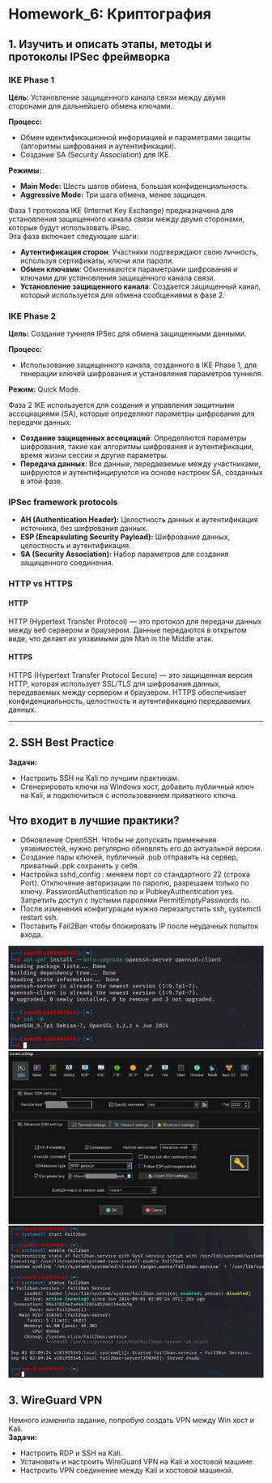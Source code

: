 # Homework_6: Криптография

## 1. Изучить и описать этапы, методы и протоколы IPSec фреймворка

### IKE Phase 1

**Цель:** Установление защищенного канала связи между двумя сторонами для дальнейшего обмена ключами.

**Процесс:** 
- Обмен идентификационной информацией и параметрами защиты (алгоритмы шифрования и аутентификации).
- Создание SA (Security Association) для IKE.

**Режимы:** 
- **Main Mode:** Шесть шагов обмена, большая конфиденциальность.
- **Aggressive Mode:** Три шага обмена, менее защищен.

Фаза 1 протокола IKE (Internet Key Exchange) предназначена для установления защищенного канала связи между двумя сторонами, которые будут использовать IPsec.  
Эта фаза включает следующие шаги:
- **Аутентификация сторон**: Участники подтверждают свою личность, используя сертификаты, ключи или пароли.
- **Обмен ключами**: Обмениваются параметрами шифрования и ключами для установления защищенного канала связи.
- **Установление защищенного канала**: Создается защищенный канал, который используется для обмена сообщениями в фазе 2.

### IKE Phase 2
**Цель:** Создание туннеля IPSec для обмена защищенными данными.

**Процесс:**
- Использование защищенного канала, созданного в IKE Phase 1, для генерации ключей шифрования и установления параметров туннеля.

**Режим:** Quick Mode.

Фаза 2 IKE используется для создания и управления защитными ассоциациями (SA), которые определяют параметры шифрования для передачи данных:
- **Создание защищенных ассоциаций**: Определяются параметры шифрования, такие как алгоритмы шифрования и аутентификации, время жизни сессии и другие параметры.
- **Передача данных**: Все данные, передаваемые между участниками, шифруются и аутентифицируются на основе настроек SA, созданных в этой фазе.  

### IPSec framework protocols
- **AH (Authentication Header):** Целостность данных и аутентификация источника, без шифрования данных.
- **ESP (Encapsulating Security Payload):** Шифрование данных, целостность и аутентификация.
- **SA (Security Association):** Набор параметров для создания защищенного соединения.

### HTTP vs HTTPS

#### HTTP
HTTP (Hypertext Transfer Protocol) — это протокол для передачи данных между веб сервером и браузером. Данные передаются в открытом виде, что делает их уязвимыми для Man in the Middle атак.

#### HTTPS
HTTPS (Hypertext Transfer Protocol Secure) — это защищенная версия HTTP, которая использует SSL/TLS для шифрования данных, передаваемых между сервером и браузером. HTTPS обеспечивает конфиденциальность, целостность и аутентификацию передаваемых данных.  

---

## 2. SSH Best Practice
**Задачи:**
- Настроить SSH на Kali по лучшим практикам.
- Сгенерировать ключи на Windows хост, добавить публичный ключ на Kali, и подключиться с использованием приватного ключа.

## Что входит в лучшие практики?
- Обновление OpenSSH. Чтобы не допускать применения уязвимостей, нужно регулярно обновлять его до актуальной версии.
- Создание пары ключей, публичный .pub отправить на сервер, приватный .ppk сохранить у себя.
- Настройка sshd_config : меняем порт со стандартного 22 (строка Port). Отключение авторизации по паролю, разрешаем только по ключу. PasswordAuthentication no и PubkeyAuthentication yes. Запретить доступ с пустыми паролями PermitEmptyPasswords no.
- После изменения конфигурации нужно перезапустить ssh, systemctl restart ssh.
- Поставить Fail2Ban чтобы блокировать IP после неудачных попыток входа.

![OpenSSH](OpenSSH.jpg)
![SSH Session](Session_SSH.jpg)
![Fail2ban](Fail2ban.jpg)

## 3. WireGuard VPN
Немного изменила задание, попробую создать VPN между Win хост и Kali.  
**Задачи:**
- Настроить RDP и SSH на Kali.
- Установить и настроить WireGuard VPN на Kali и хостовой машине.
- Настроить VPN соединение между Kali и хостовой машиной.
